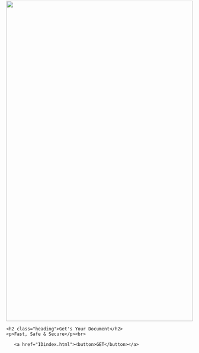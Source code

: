 <html lang="en">
<head>
    <meta charset="UTF-8">
    <title>WELCOME | IDocument</title>
    <style>
        img {
            margin-top:-5vw;
            height: 90vw;
            width: 100%;
        }
        .heading {
            margin: 15vw 7vw;
            font-size:50px;
            font-family:fantasy;
        }
        p {
            margin: -12vw 7.5vw;
            font-size:3.5vw;
            color:gray;
        }
        button {
            height: 12vw;
            width: 85vw;
            margin-top:15vw;
            margin-left:5vw;
            margin-bottom:10vw;
            border-radius: 5vw;
            font-size:7vw;
            color:white;
            border:0;
            background: orange;
            font-family: 'Courier New', monospace;
        }
        a {
            text-decoration:none;
            color:white;
        }
        hr {
            background-color:transparent;
        } 
    </style>
</head>
<body>
    <img src="https://encrypted-tbn0.gstatic.com/images?q=tbn:ANd9GcR0Ay9rHuLoXKzVHp0TFw1uoI9TPj5paDxdMg&usqp=CAU">
    
    <h2 class="heading">Get's Your Document</h2>
    <p>Fast, Safe & Secure</p><br>
    
       <a href="IDindex.html"><button>GET</button></a>
       
       
</body>
</html>

